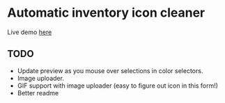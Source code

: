 # Automatic inventory icon cleaner #

Live demo [here](https://mabi.world/icon/)

## TODO ##

* Update preview as you mouse over selections in color selectors.
* Image uploader.
* GIF support with image uploader (easy to figure out icon in this form!)
* Better readme
